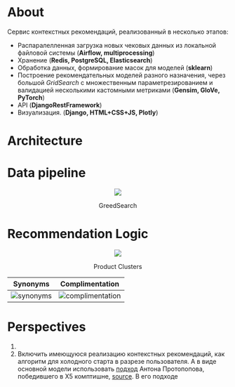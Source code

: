 # About

Сервис контекстных рекомендаций, реализованный в несколько этапов:

- Распаралелленная загрузка новых чековых данных из локальной файловой системы (<b>Airflow, multiprocessing</b>) 
- Хранение (<b>Redis, PostgreSQL, Elasticsearch</b>)
- Обработка данных, формирование масок для моделей (<b>sklearn</b>)
- Построение рекомендательных моделей разного назначения, через большой _GridSearch_ с множественным параметрезированием и валидацией несколькими кастомными метриками (<b>Gensim, GloVe, PyTorch</b>)
- API (<b>DjangoRestFramework</b>)
- Визуализация. (<b>Django, HTML+CSS+JS, Plotly</b>)

# Architecture

# Data pipeline
<div align="center">
    <img src=https://i.ibb.co/YT1vkgB/photo5393622920070278229.jpg" >
    <p>GreedSearch</p>
</div>

# Recommendation Logic

<div align="center">
    <img src="https://i.ibb.co/HTxSkW9/rsz-clusters.jpg">
    <p> Product Clusters </p>
                                                                   
</div>

Synonyms             |  Complimentation
:-------------------------:|:-------------------------:
![synonyms](https://i.ibb.co/8X2TSRh/synonyms.jpg)  |  ![complimentation](https://i.ibb.co/xzNWWrS/complimentaions.jpg)
# Perspectives

1. 
2. Включить имеющуюся реализацию контекстных рекомендаций, как алгоритм для холодного старта в разрезе пользователя. А в виде основной модели использовать [подход](https://drive.google.com/drive/folders/1zf8rSVU9bHXTkPDAms5bkV9qDdxVpbdN) Антона Протопопова, победившего в Х5 комптишне, [source](https://github.com/aprotopopov/retailhero_recommender). В его подходе 

